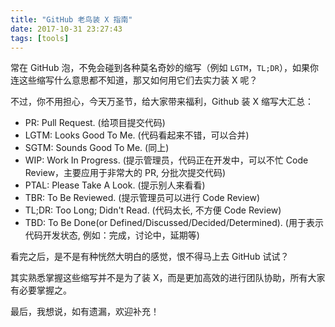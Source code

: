 ```yaml
---
title: "GitHub 老鸟装 X 指南"
date: 2017-10-31 23:27:43
tags: [tools]
---
```


常在 GitHub 泡，不免会碰到各种莫名奇妙的缩写（例如 `LGTM`，`TL;DR`），如果你连这些缩写什么意思都不知道，那又如何用它们去实力装 X 呢？

不过，你不用担心，今天万圣节，给大家带来福利，Github 装 X 缩写大汇总：

- PR: Pull Request. (给项目提交代码)
- LGTM: Looks Good To Me. (代码看起来不错，可以合并)
- SGTM: Sounds Good To Me. (同上)
- WIP: Work In Progress. (提示管理员，代码正在开发中，可以不忙 Code Review，主要应用于非常大的 PR, 分批次提交代码)
- PTAL: Please Take A Look. (提示别人来看看)
- TBR: To Be Reviewed. (提示管理员可以进行 Code Review)
- TL;DR: Too Long; Didn't Read. (代码太长, 不方便 Code Review)
- TBD: To Be Done(or Defined/Discussed/Decided/Determined). (用于表示代码开发状态, 例如：完成，讨论中，延期等)

看完之后，是不是有种恍然大明白的感觉，恨不得马上去 GitHub 试试？

其实熟悉掌握这些缩写并不是为了装 X，而是更加高效的进行团队协助，所有大家有必要掌握之。

最后，我想说，如有遗漏，欢迎补充！
